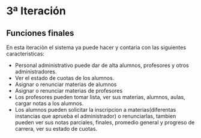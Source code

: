 # 3ª Iteración

## Funciones finales

En esta iteraciòn el sistema ya puede hacer y contaria con las siguientes caracteristicas:

* Personal administrativo puede dar de alta alumnos, profesores y otros administradores.
* Ver el estado de cuotas de los alumnos.
* Asignar o renunciar materias de alumnos
* Asignar o renunciar materias de profesores
* Los profesores pueden tomar lista, ver sus materias, alumnos, aulas, cargar notas a los alumnos.
* Los alumnos pueden solicitar la inscripcion a materias\(diferentas instancias que aprueba el administrador\) o renunciarlas, tambien pueden ver sus notas parciales, finales, promedio general y progreso de carrera, ver su estado de cuotas.

